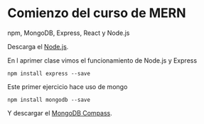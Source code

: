 # Comienzo del curso de MERN
npm, MongoDB, Express, React y Node.js

Descarga el [Node.js](https://nodejs.org/en/download/package-manager/current).

En l aprimer clase vimos el funcionamiento de Node.js y Express
```
npm install express --save
```

Este primer ejercicio hace uso de mongo
```
npm install mongodb --save
```
Y descargar el [MongoDB Compass](https://www.mongodb.com/try/download/compass).


